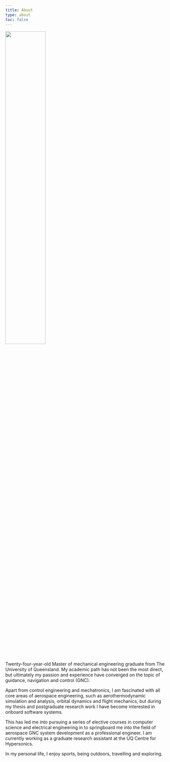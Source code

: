 ```yaml
---
title: About
type: about
toc: false
---
```


<img src="/images/about-photo.jpg" width=50%>

Twenty-four-year-old Master of mechanical engineering graduate from The University of Queensland. My academic path has not been the most direct, but ultimately my passion and experience have converged on the topic of guidance, navigation and control (GNC).

Apart from control engineering and mechatronics, I am fascinated with all core areas of aerospace engineering, such as aerothermodynamic simulation and analysis, orbital dynamics and flight mechanics, but during my thesis and postgraduate research work I have become interested in onboard software systems.

This has led me into pursuing a series of elective courses in computer science and electrical engineering in to springboard me into the field of aerospace GNC system development as a professional engineer. I am currently working as a graduate research assistant at the UQ Centre for Hypersonics.

In my personal life, I enjoy sports, being outdoors, travelling and exploring.

